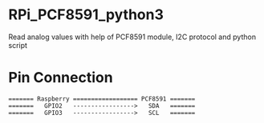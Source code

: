 # RPi_PCF8591_python3
Read analog values with help of PCF8591 module, I2C protocol and python script

# Pin Connection
	======= Raspberry ================== PCF8591 =======
	=======   GPIO2   ----------------->   SDA   =======
	=======   GPIO3   ----------------->   SCL   =======
